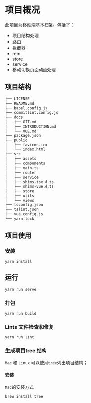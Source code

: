 # 项目概况

此项目为移动端基本框架。包括了：

- 项目结构处理
- 路由
- 拦截器
- rem
- store
- service
- 移动切换页面动画处理

## 项目结构

```markdown
├── LICENSE
├── README.md
├── babel.config.js
├── commitlint.config.js
├── docs
│   ├── GIT.md
│   ├── INTRODUCTION.md
│   └── VUE.md
├── package.json
├── public
│   ├── favicon.ico
│   └── index.html
├── src
│   ├── assets
│   ├── components
│   ├── main.ts
│   ├── router
│   ├── service
│   ├── shims-tsx.d.ts
│   ├── shims-vue.d.ts
│   ├── store
│   ├── utils
│   └── views
├── tsconfig.json
├── tslint.json
├── vue.config.js
└── yarn.lock
```

## 项目使用

### 安装

```shell
yarn install
```

## 运行

``` shell
yarn run serve
```

### 打包

```shell
yarn run build
```

### Lints 文件检查和修复

```shell
yarn run lint
```

### 生成项目tree 结构

`Mac` 和 `Linux` 可以使用`tree`列出项目结构；

#### 安装

`Mac`的安装方式

```shell
brew install tree
```





